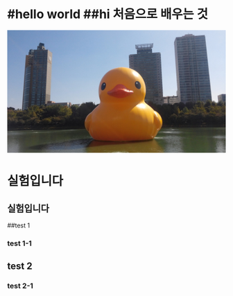 #hello world
##hi
처음으로 배우는 것
=======
![Alt text](/123.jpg)


실험입니다
=========
실험입니다
----------
##test 1
### test 1-1
## test 2
### test 2-1
